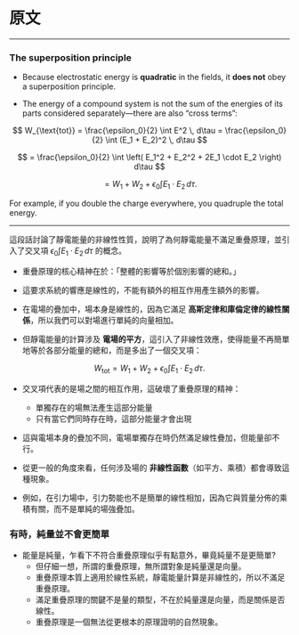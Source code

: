 # 原文

---

### The superposition principle

- Because electrostatic energy is **quadratic** in the fields, it **does not** obey a superposition principle. 

- The energy of a compound system is not the sum of the energies of its parts considered separately—there are also “cross terms”:  

$$
W_{\text{tot}} = \frac{\epsilon_0}{2} \int E^2 \, d\tau = \frac{\epsilon_0}{2} \int (E_1 + E_2)^2 \, d\tau
$$

$$
= \frac{\epsilon_0}{2} \int \left( E_1^2 + E_2^2 + 2E_1 \cdot E_2 \right) d\tau
$$

$$
= W_1 + W_2 + \epsilon_0 \int E_1 \cdot E_2 \, d\tau.
$$

For example, if you double the charge everywhere, you quadruple the total energy.  

---

這段話討論了靜電能量的非線性性質，說明了為何靜電能量不滿足重疊原理，並引入了交叉項 $\epsilon_0 \int E_1 \cdot E_2 \, d\tau$ 的概念。


- 重疊原理的核心精神在於：「整體的影響等於個別影響的總和。」

- 這要求系統的響應是線性的，不能有額外的相互作用產生額外的影響。  

- 在電場的疊加中，場本身是線性的，因為它滿足 **高斯定律和庫倫定律的線性關係**，所以我們可以對場進行單純的向量相加。

- 但靜電能量的計算涉及 **電場的平方**，這引入了非線性效應，使得能量不再簡單地等於各部分能量的總和，而是多出了一個交叉項：  

$$
W_{\text{tot}} = W_1 + W_2 + \epsilon_0 \int E_1 \cdot E_2 \, d\tau.
$$

- 交叉項代表的是場之間的相互作用，這破壞了重疊原理的精神：
  + 單獨存在的場無法產生這部分能量
  + 只有當它們同時存在時，這部分能量才會出現

- 這與電場本身的疊加不同，電場單獨存在時仍然滿足線性疊加，但能量卻不行。  

- 從更一般的角度來看，任何涉及場的 **非線性函數**（如平方、乘積）都會導致這種現象。
- 例如，在引力場中，引力勢能也不是簡單的線性相加，因為它與質量分佈的乘積有關，而不是單純的場強疊加。

### 有時，純量並不會更簡單

- 能量是純量，乍看下不符合重疊原理似乎有點意外，畢竟純量不是更簡單?
  - 但仔細一想，所謂的重疊原理，無所謂對象是純量還是向量。
  - 重疊原理本質上適用於線性系統，靜電能量計算是非線性的，所以不滿足重疊原理。
  - 滿足重疊原理的關鍵不是量的類型，不在於純量還是向量，而是關係是否線性。
  - 重疊原理是一個無法從更根本的原理證明的自然現象。